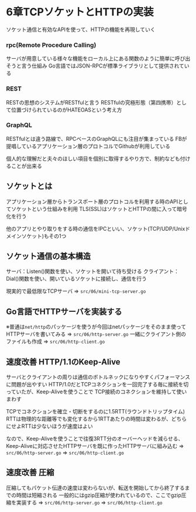 # 6章TCPソケットとHTTPの実装

ソケット通信と有効なAPIを使って、HTTPの機能を再現していく

### rpc(Remote Procedure Calling)
サーバが用意している様々な機能をローカル上にある関数のように簡単に呼び出そうと言う仕組み
Go言語ではJSON-RPCが標準ライブラリとして提供されている

### REST
RESTの思想のシステムがRESTfulと言う
RESTfulの究極形態（第四携帯）として位置づけられているのがHATEOASという考え方

### GraphQL
RESTfulとは違う路線で、RPCベースのGraphQLにも注目が集まっている
FBが提唱しているアプリケーション層のプロトコルでGithubが利用している

個人的な理解だと夫々のほしい項目を個別に取得するやり方で、制約なども付けることが出来る

## ソケットとは
アプリケーション層からトランスポート層のプロトコルを利用する時のAPIとしてソケットという仕組みを利用
TLS(SSL)はソケットとHTTPの間に入って暗号化を行う

他のアプリとやり取りをする時の通信をIPCといい、ソケット(TCP/UDP/Unixドメインソケット)もその1つ

## ソケット通信の基本構造

サーバ：Listen()関数を使い、ソケットを開いて待ち受ける
クライアント：Dial()関数を使い、開いているソケットに接続し、通信を行う

現実的で最低限なTCPサーバ => `src/06/mini-tcp-server.go`

## Go言語でHTTPサーバを実装する

※普通は`net/http`のパッケージを使うが今回はnetパッケージをそのまま使ってHTTPサーバを書いてみる
  => `src/06/http-server.go`
一緒にクライアント側のファイルも作成
  => `src/06/http-client.go`

## 速度改善 HTTP/1.1のKeep-Alive
サーバとクライアントの周りは通信のボトルネックになりやすくパフォーマンスに問題が出やすい
HTTP/1.0だとTCPコネクションを一回完了する毎に接続を切っていたが、Keep-Aliveを使うことで
TCP接続のコネクションを維持して使いまわす

TCPでコネクションを確立・切断をするのに1.5RTT(ラウンドトリップタイム)
RTTは物理的な距離等でも変化するから1RTTあたりの時間は変わるが、どちらにせよRTTは少ないほうが速度はよい

なので、Keep-Aliveを使うことで往復3RTT分のオーバーヘッドを減らせる、Keep-Aliveに対応させたHTTPサーバを既に作ったHTTPサーバに組み込む
  => `src/06/http-server.go`
  => `src/06/http-client.go`

## 速度改善 圧縮
圧縮してもパケット伝達の速度は変わらないが、転送を開始してから終了するまでの時間は短縮される
一般的にはgzip圧縮が使われているので、ここでgzip圧縮を実装する
  => `src/06/http-server.go`
  => `src/06/http-client.go`
